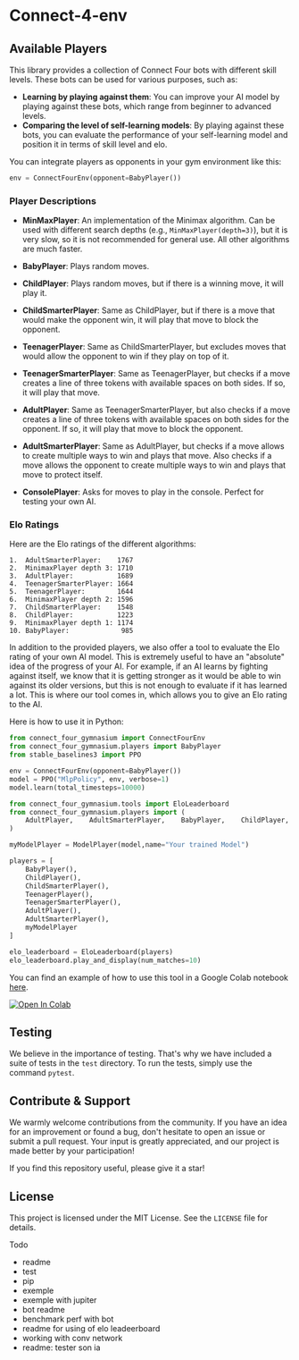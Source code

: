 # Connect-4-env

## Available Players

This library provides a collection of Connect Four bots with different skill levels. These bots can be used for various purposes, such as:

- **Learning by playing against them**: You can improve your AI model by playing against these bots, which range from beginner to advanced levels.
- **Comparing the level of self-learning models**: By playing against these bots, you can evaluate the performance of your self-learning model and position it in terms of skill level and elo.

You can integrate players as opponents in your gym environment like this:

```python
env = ConnectFourEnv(opponent=BabyPlayer())
```

### Player Descriptions

- **MinMaxPlayer**: An implementation of the Minimax algorithm. Can be used with different search depths (e.g., `MinMaxPlayer(depth=3)`), but it is very slow, so it is not recommended for general use. All other algorithms are much faster.

- **BabyPlayer**: Plays random moves.

- **ChildPlayer**: Plays random moves, but if there is a winning move, it will play it.

- **ChildSmarterPlayer**: Same as ChildPlayer, but if there is a move that would make the opponent win, it will play that move to block the opponent.

- **TeenagerPlayer**: Same as ChildSmarterPlayer, but excludes moves that would allow the opponent to win if they play on top of it.

- **TeenagerSmarterPlayer**: Same as TeenagerPlayer, but checks if a move creates a line of three tokens with available spaces on both sides. If so, it will play that move.

- **AdultPlayer**: Same as TeenagerSmarterPlayer, but also checks if a move creates a line of three tokens with available spaces on both sides for the opponent. If so, it will play that move to block the opponent.

- **AdultSmarterPlayer**: Same as AdultPlayer, but checks if a move allows to create multiple ways to win and plays that move. Also checks if a move allows the opponent to create multiple ways to win and plays that move to protect itself.

- **ConsolePlayer**: Asks for moves to play in the console. Perfect for testing your own AI.

### Elo Ratings

Here are the Elo ratings of the different algorithms:

```
1.  AdultSmarterPlayer:    1767
2.  MinimaxPlayer depth 3: 1710
3.  AdultPlayer:           1689
4.  TeenagerSmarterPlayer: 1664
5.  TeenagerPlayer:        1644
6.  MinimaxPlayer depth 2: 1596
7.  ChildSmarterPlayer:    1548
8.  ChildPlayer:           1223
9.  MinimaxPlayer depth 1: 1174
10. BabyPlayer:             985
```

In addition to the provided players, we also offer a tool to evaluate the Elo rating of your own AI model. This is extremely useful to have an "absolute" idea of the progress of your AI. For example, if an AI learns by fighting against itself, we know that it is getting stronger as it would be able to win against its older versions, but this is not enough to evaluate if it has learned a lot. This is where our tool comes in, which allows you to give an Elo rating to the AI.

Here is how to use it in Python:

```python
from connect_four_gymnasium import ConnectFourEnv
from connect_four_gymnasium.players import BabyPlayer
from stable_baselines3 import PPO

env = ConnectFourEnv(opponent=BabyPlayer())
model = PPO("MlpPolicy", env, verbose=1)
model.learn(total_timesteps=10000)

from connect_four_gymnasium.tools import EloLeaderboard
from connect_four_gymnasium.players import (
    AdultPlayer,    AdultSmarterPlayer,    BabyPlayer,    ChildPlayer,    ChildSmarterPlayer,    TeenagerPlayer,    TeenagerSmarterPlayer,    ModelPlayer,
)

myModelPlayer = ModelPlayer(model,name="Your trained Model")

players = [
    BabyPlayer(),
    ChildPlayer(),
    ChildSmarterPlayer(),
    TeenagerPlayer(),
    TeenagerSmarterPlayer(),
    AdultPlayer(),
    AdultSmarterPlayer(),
    myModelPlayer
]

elo_leaderboard = EloLeaderboard(players)
elo_leaderboard.play_and_display(num_matches=10)
```

You can find an example of how to use this tool in a Google Colab notebook [here](https://colab.research.google.com/github/lucasBertola/Connect-4-env/blob/main/exemples/PPO_MlpPolicy.ipynb).

[![Open In Colab](https://colab.research.google.com/assets/colab-badge.svg)](https://colab.research.google.com/github/lucasBertola/Connect-4-env/blob/main/exemples/PPO_MlpPolicy.ipynb)

## Testing

We believe in the importance of testing. That's why we have included a suite of tests in the `test` directory. To run the tests, simply use the command `pytest`.

## Contribute & Support

We warmly welcome contributions from the community. If you have an idea for an improvement or found a bug, don't hesitate to open an issue or submit a pull request. Your input is greatly appreciated, and our project is made better by your participation!

If you find this repository useful, please give it a star!

## License

This project is licensed under the MIT License. See the `LICENSE` file for details.

Todo 
- readme
- test
- pip
- exemple
- exemple with jupiter
- bot readme
- benchmark perf with bot 
- readme for using of elo leadeerboard
- working with conv network
- readme: tester son ia